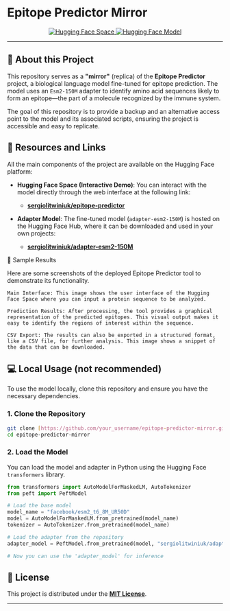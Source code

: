 # Epitope Predictor Mirror

<p align="center">
  <a href="https://huggingface.co/spaces/sergiolitwiniuk/epitope-predictor">
    <img src="https://img.shields.io/badge/Hugging%20Face%20Space-Deployed-blue?style=for-the-badge&logo=huggingface" alt="Hugging Face Space">
  </a>
  <a href="https://huggingface.co/sergiolitwiniuk/adapter-esm2-150M">
    <img src="https://img.shields.io/badge/Hugging%20Face%20Model-Adapter-orange?style=for-the-badge&logo=huggingface" alt="Hugging Face Model">
  </a>
</p>

---

## 🧐 About this Project

This repository serves as a **"mirror"** (replica) of the **Epitope Predictor** project, a biological language model fine-tuned for epitope prediction. The model uses an `Esm2-150M` adapter to identify amino acid sequences likely to form an epitope—the part of a molecule recognized by the immune system.

The goal of this repository is to provide a backup and an alternative access point to the model and its associated scripts, ensuring the project is accessible and easy to replicate.

## 🚀 Resources and Links

All the main components of the project are available on the Hugging Face platform:

- **Hugging Face Space (Interactive Demo)**: You can interact with the model directly through the web interface at the following link:
  - [**sergiolitwiniuk/epitope-predictor**](https://huggingface.co/spaces/sergiolitwiniuk/epitope-predictor)

- **Adapter Model**: The fine-tuned model (`adapter-esm2-150M`) is hosted on the Hugging Face Hub, where it can be downloaded and used in your own projects:
  - [**sergiolitwiniuk/adapter-esm2-150M**](https://huggingface.co/sergiolitwiniuk/adapter-esm2-150M)

🧪 Sample Results

Here are some screenshots of the deployed Epitope Predictor tool to demonstrate its functionality.

    Main Interface: This image shows the user interface of the Hugging Face Space where you can input a protein sequence to be analyzed.

    Prediction Results: After processing, the tool provides a graphical representation of the predicted epitopes. This visual output makes it easy to identify the regions of interest within the sequence.

    CSV Export: The results can also be exported in a structured format, like a CSV file, for further analysis. This image shows a snippet of the data that can be downloaded.

## 💻 Local Usage (not recommended)

To use the model locally, clone this repository and ensure you have the necessary dependencies.

### 1. Clone the Repository

```bash
git clone [https://github.com/your_username/epitope-predictor-mirror.git](https://github.com/your_username/epitope-predictor-mirror.git)
cd epitope-predictor-mirror
````


### 2\. Load the Model

You can load the model and adapter in Python using the Hugging Face `transformers` library.

```python
from transformers import AutoModelForMaskedLM, AutoTokenizer
from peft import PeftModel

# Load the base model
model_name = "facebook/esm2_t6_8M_UR50D"
model = AutoModelForMaskedLM.from_pretrained(model_name)
tokenizer = AutoTokenizer.from_pretrained(model_name)

# Load the adapter from the repository
adapter_model = PeftModel.from_pretrained(model, "sergiolitwiniuk/adapter-esm2-150M")

# Now you can use the 'adapter_model' for inference
```

## 📜 License

This project is distributed under the [**MIT License**](https://opensource.org/licenses/MIT).

-----

```
```
